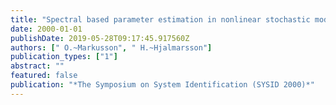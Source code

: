 ```yaml
---
title: "Spectral based parameter estimation in nonlinear stochastic models"
date: 2000-01-01
publishDate: 2019-05-28T09:17:45.917560Z
authors: [" O.~Markusson", " H.~Hjalmarsson"]
publication_types: ["1"]
abstract: ""
featured: false
publication: "*The Symposium on System Identification (SYSID 2000)*"
---
```


